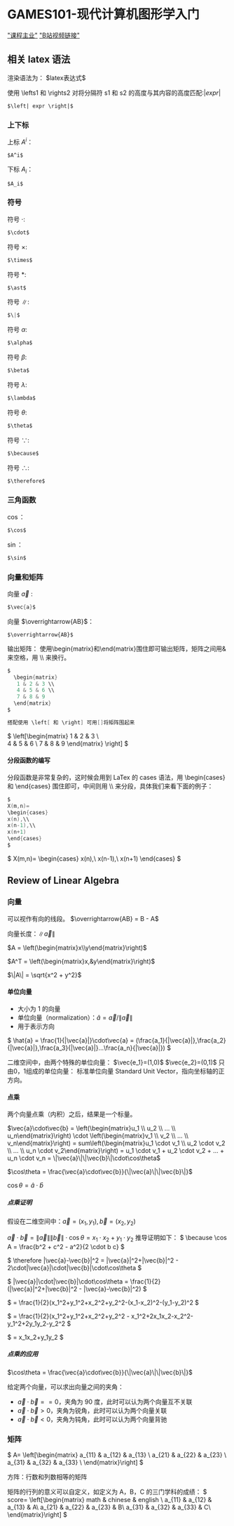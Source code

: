# GAMES101-现代计算机图形学入门
["课程主业"](https://sites.cs.ucsb.edu/~lingqi/teaching/games101.html)
["B站视频链接"](https://www.bilibili.com/video/BV1X7411F744)

## 相关 latex 语法
渲染语法为： \$latex表达式\$

使用 \lefts1 和 \rights2 对将分隔符 s1 和 s2 的高度与其内容的高度匹配:$\left| expr 
\right|$
```
$\left| expr \right|$
```

### 上下标
上标 $A^i$：
```
$A^i$
```

下标 $A_i$：
```
$A_i$
```



### 符号
符号 $\cdot$:
```c
$\cdot$
```

符号 $\times$:
```c
$\times$
```

符号 $\ast$:
```c
$\ast$
```

符号 $\|$:
```c
$\|$
```

符号 $\alpha$:
```c
$\alpha$
```

符号 $\beta$:
```c
$\beta$
```

符号 $\lambda$:
```c
$\lambda$
```

符号 $\theta$:
```c
$\theta$
```

符号 $\because$:
```c
$\because$
```

符号 $\therefore$:
```c
$\therefore$
```
### 三角函数
$\cos$：
```c
$\cos$
```

$\sin$：
```c
$\sin$
```

### 向量和矩阵
向量 $\vec{a}$ :
```c
$\vec{a}$
```

向量 $\overrightarrow{AB}$：
```
$\overrightarrow{AB}$
```

输出矩阵：
使用\begin{matrix}和\end{matrix}围住即可输出矩阵，矩阵之间用&来空格，用 \\\ 来换行。
```c
$
  \begin{matrix}
   1 & 2 & 3 \\
   4 & 5 & 6 \\
   7 & 8 & 9
  \end{matrix} 
$

搭配使用 \left[ 和 \right] 可用[]将矩阵围起来
```

$
\left[\begin{matrix}
1 & 2 & 3 \\   
4 & 5 & 6 \\
7 & 8 & 9
\end{matrix} \right]
$

#### 分段函数的编写
分段函数是非常复杂的，这时候会用到 LaTex 的 cases 语法，用 \begin{cases} 和
 \end{cases} 围住即可，中间则用 \\\ 来分段，具体我们来看下面的例子：
```c
$
X(m,n)=
\begin{cases}
x(n),\\
x(n-1),\\
x(n+1)
\end{cases}
$
```
$
X(m,n)=
\begin{cases}
x(n),\\
x(n-1),\\
x(n+1)
\end{cases}
$


## Review of Linear Algebra


### 向量
可以视作有向的线段。
$\overrightarrow{AB} = B - A$

向量长度：$\|\vec{a}\|$

$A = \left(\begin{matrix}x\\y\end{matrix}\right)$

$A^T = \left(\begin{matrix}x,&y\end{matrix}\right)$

$\|A\| = \sqrt{x^2 + y^2}$
#### 单位向量

- 大小为 1 的向量
- 单位向量（normalization）：$\hat{a} = \vec{a}/\|\vec{a}\|$
- 用于表示方向

$
\hat{a} = \frac{1}{\|\vec{a}\|}\cdot\vec{a} = (\frac{a_1}{\|\vec{a}\|},\frac{a_2}{\|\vec{a}\|},\frac{a_3}{\|\vec{a}\|}...\frac{a_n}{\|\vec{a}\|})
$

二维空间中，由两个特殊的单位向量：
$\vec{e_1}=(1,0)$
$\vec{e_2}=(0,1)$
只由0，1组成的单位向量：
标准单位向量 Standard Unit Vector，指向坐标轴的正方向。

#### 点乘
两个向量点乘（内积）之后，结果是一个标量。

$\vec{a}\cdot\vec{b} = \left(\begin{matrix}u_1 \\ u_2 \\ ... \\ u_n\end{matrix}\right) \cdot \left(\begin{matrix}v_1 \\ v_2 \\ ... \\ v_n\end{matrix}\right) = sum\left(\begin{matrix}u_1 \cdot v_1 \\ u_2 \cdot v_2 \\ ... \\ u_n \cdot v_2\end{matrix}\right) = u_1 \cdot v_1 + u_2 \cdot v_2 + ... + u_n \cdot v_n = \|\vec{a}\|\|\vec{b}\|\cdot\cos\theta$

$\cos\theta = \frac{\vec{a}\cdot\vec{b}}{\|\vec{a}\|\|\vec{b}\|}$

$\cos\theta = \hat{a}\cdot\hat{b}$

##### 点乘证明
假设在二维空间中：$\vec{a} = (x_1, y_1),\vec{b} = (x_2, y_2)$

$\vec{a}\cdot\vec{b} = \|\vec{a}\|\|\vec{b}\|\cdot\cos\theta = x_1 \cdot x_2  + y_1 \cdot y_2$ 推导证明如下：
$
\because \cos A = \frac{b^2 + c^2 - a^2}{2 \cdot b c}
$

$
\therefore \|\vec{a}-\vec{b}\|^2 = \|\vec{a}\|^2+\|\vec{b}\|^2 - 2\cdot\|\vec{a}\|\cdot\|\vec{b}\|\cdot\cos\theta
$

$
|\vec{a}\|\cdot\|\vec{b}\|\cdot\cos\theta = \frac{1}{2}(\|\vec{a}\|^2+\|\vec{b}\|^2 - \|\vec{a}-\vec{b}\|^2)
$

$
= \frac{1}{2}(x_1^2+y_1^2+x_2^2+y_2^2-(x_1-x_2)^2-(y_1-y_2)^2
$

$
= \frac{1}{2}(x_1^2+y_1^2+x_2^2+y_2^2 - x_1^2+2x_1x_2-x_2^2-y_1^2+2y_1y_2-y_2^2
$

$
= x_1x_2+y_1y_2
$

##### 点乘的应用
$\cos\theta = \frac{\vec{a}\cdot\vec{b}}{\|\vec{a}\|\|\vec{b}\|}$

给定两个向量，可以求出向量之间的夹角：
- $\vec{a}\cdot\vec{b} == 0$，夹角为 90 度，此时可以认为两个向量互不关联
- $\vec{a}\cdot\vec{b} > 0$，夹角为锐角，此时可以认为两个向量关联
- $\vec{a}\cdot\vec{b} < 0$，夹角为钝角，此时可以认为两个向量背驰


### 矩阵
$
A=
\left[\begin{matrix}
a_{11} & a_{12} & a_{13} \\
a_{21} & a_{22} & a_{23} \\
a_{31} & a_{32} & a_{33} \\
\end{matrix}\right] 
$

方阵：行数和列数相等的矩阵

矩阵的行列的意义可以自定义，如定义为 A，B，C 的三门学科的成绩：
$
score=
\left[\begin{matrix}
math & chinese & english \\
a_{11} & a_{12} & a_{13} & A\\
a_{21} & a_{22} & a_{23} & B\\
a_{31} & a_{32} & a_{33} & C\\
\end{matrix}\right] 
$